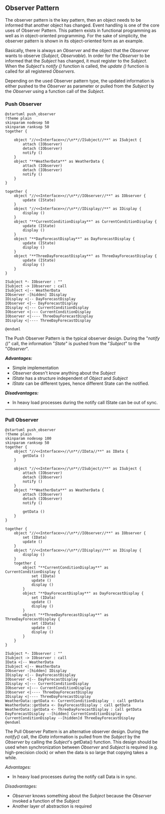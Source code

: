 ## Observer Pattern

The observer pattern is the key pattern, then an object needs to be informed that another object has changed. Event handling is one of the core uses of Observer Pattern. This pattern exists in functional programming as well as in object-oriented programming. For the sake of simplicity, the observer pattern is shown in its object-oriented form as an example.

Basically, there is always an *Observer* and the object that the *Observer* wants to observe (*Subject*, *Observable*).
In order for the *Observer* to be informed that the *Subject* has changed, it must register to the *Subject*.
When the *Subject*'s *notify ()* function is called, the *update ()* function is called for all registered *Observers*.

Depending on the used Observer pattern type, the updated information is either pushed to the *Observer* as parameter or pulled from the *Subject* by the *Observer* using a function call of the *Subject*.

### **Push Observer**

```plantuml
@startuml push_observer
!theme plain
skinparam nodesep 50
skinparam ranksep 50
together {

    object "//<<Interface>>//\n**//ISubject//**" as ISubject {
        attach (IObserver) 
        detach (IObserver)
        notify ()
    }
    object "**WeatherData**" as WeatherData {
        attach (IObserver)
        detach (IObserver)
        notify ()
    }
}

together {
    object "//<<Interface>>//\n**//IObserver//**" as IObserver {
        update (IState)
    }
    object "//<<Interface>>//\n**//IDisplay//**" as IDisplay {
        display ()
    }
    object "**CurrentConditionDisplay**" as CurrentConditionDisplay {
        update (IState)
        display ()
    }
    object "**DayForecastDisplay**" as DayForecastDisplay {
        update (IState)
        display ()
    }
    object "**ThreeDayForecastDisplay**" as ThreeDayForecastDisplay {
        update (IState)
        display ()
    }
}

ISubject *- IObserver : ""
ISubject -> IObserver : call
ISubject <|-- WeatherData
IObserver -[hidden] IDisplay
IDisplay <|-- DayForecastDisplay
IObserver <|-- DayForecastDisplay
IDisplay <|--- CurrentConditionDisplay
IObserver <|--- CurrentConditionDisplay
IObserver <|---- ThreeDayForecastDisplay
IDisplay <|---- ThreeDayForecastDisplay

@enduml
```

The Push Observer Pattern is the typical observer design. During the "*notify ()*" call, the information "*State*" is pushed from the "*Subject*" to the "*Observer*".

***Advantages:***

- Simple implementation
- *Observer* doesn't know anything about the *Subject*
- *IState* has a structure independent of *Object* and *Subject*
- *IState* can be different types, hence different State can the notified.

***Disadvantages:***

- In heavy load processes during the notify call IState can be out of sync.

***

### **Pull Observer**

```plantuml
@startuml push_observer
!theme plain
skinparam nodesep 100
skinparam ranksep 50
together {
    object "//<<Interface>>//\n**//IData//**" as IData {
        getData ()
    }

    object "//<<Interface>>//\n**//ISubject//**" as ISubject {
        attach (IObserver) 
        detach (IObserver)
        notify ()
    }
    object "**WeatherData**" as WeatherData {
        attach (IObserver)
        detach (IObserver)
        notify ()

        getData ()
    }
}

together {
    object "//<<Interface>>//\n**//IObserver//**" as IObserver {
        set (IData)
        update ()
    }
    object "//<<Interface>>//\n**//IDisplay//**" as IDisplay {
        display ()
    }
    together {
        object "**CurrentConditionDisplay**" as CurrentConditionDisplay {
            set (IData)
            update ()
            display ()
        }
        object "**DayForecastDisplay**" as DayForecastDisplay {
            set (IData)
            update ()
            display ()
        }
        object "**ThreeDayForecastDisplay**" as ThreeDayForecastDisplay {
            set (IData)
            update ()
            display ()
        }
    }
}

ISubject *- IObserver : ""
ISubject -> IObserver : call
IData <|-- WeatherData
ISubject <|-- WeatherData
IObserver -[hidden] IDisplay
IDisplay <|-- DayForecastDisplay
IObserver <|-- DayForecastDisplay
IDisplay <|--- CurrentConditionDisplay
IObserver <|--- CurrentConditionDisplay
IObserver <|---- ThreeDayForecastDisplay
IDisplay <|---- ThreeDayForecastDisplay
WeatherData::getData <- CurrentConditionDisplay  : call getData
WeatherData::getData <- DayForecastDisplay : call getData
WeatherData::getData <- ThreeDayForecastDisplay : call getData
DayForecastDisplay --[hidden] CurrentConditionDisplay
CurrentConditionDisplay --[hidden]d ThreeDayForecastDisplay
@enduml
```

The Pull Observer Pattern is an alternative observer design. During the *notify()* call, the *IData* information is pulled from the *Subject* by the *Observer* by calling the *Subject*'s getData() function. This design should be used when synchronization between *Observer* and *Subject* is required (e.g. high-precision clock) or when the data is so large that copying takes a while.

*Advantages:*

- In heavy load processes during the notify call Data is in sync.

*Disadvantages:*

- *Observer* knows something about the *Subject* because the *Observer* invoked a function of the *Subject*
- Another layer of abstraction is required
